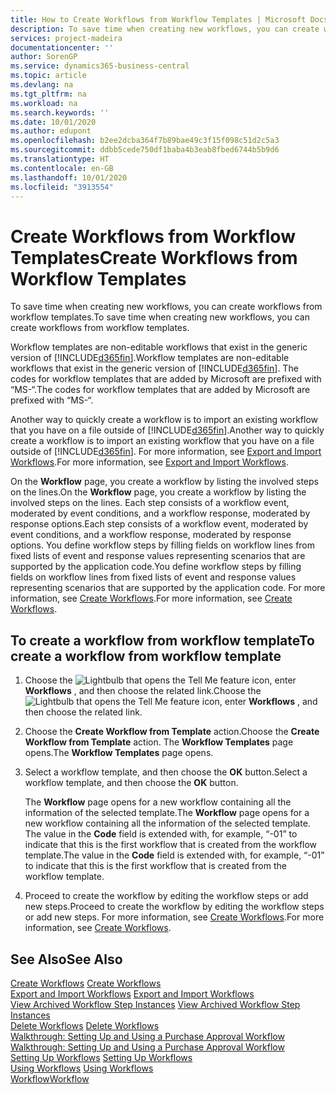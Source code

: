 ```yaml
---
title: How to Create Workflows from Workflow Templates | Microsoft Docs
description: To save time when creating new workflows, you can create workflows from workflow templates.
services: project-madeira
documentationcenter: ''
author: SorenGP
ms.service: dynamics365-business-central
ms.topic: article
ms.devlang: na
ms.tgt_pltfrm: na
ms.workload: na
ms.search.keywords: ''
ms.date: 10/01/2020
ms.author: edupont
ms.openlocfilehash: b2ee2dcba364f7b89bae49c3f15f098c51d2c5a3
ms.sourcegitcommit: ddbb5cede750df1baba4b3eab8fbed6744b5b9d6
ms.translationtype: HT
ms.contentlocale: en-GB
ms.lasthandoff: 10/01/2020
ms.locfileid: "3913554"
---
```

# <a name="create-workflows-from-workflow-templates"></a><span data-ttu-id="6f150-103">Create Workflows from Workflow Templates</span><span class="sxs-lookup"><span data-stu-id="6f150-103">Create Workflows from Workflow Templates</span></span>
<span data-ttu-id="6f150-104">To save time when creating new workflows, you can create workflows from workflow templates.</span><span class="sxs-lookup"><span data-stu-id="6f150-104">To save time when creating new workflows, you can create workflows from workflow templates.</span></span>  

 <span data-ttu-id="6f150-105">Workflow templates are non-editable workflows that exist in the generic version of [!INCLUDE[d365fin](includes/d365fin_md.md)].</span><span class="sxs-lookup"><span data-stu-id="6f150-105">Workflow templates are non-editable workflows that exist in the generic version of [!INCLUDE[d365fin](includes/d365fin_md.md)].</span></span> <span data-ttu-id="6f150-106">The codes for workflow templates that are added by Microsoft are prefixed with “MS-“.</span><span class="sxs-lookup"><span data-stu-id="6f150-106">The codes for workflow templates that are added by Microsoft are prefixed with “MS-“.</span></span>  

 <span data-ttu-id="6f150-107">Another way to quickly create a workflow is to import an existing workflow that you have on a file outside of [!INCLUDE[d365fin](includes/d365fin_md.md)].</span><span class="sxs-lookup"><span data-stu-id="6f150-107">Another way to quickly create a workflow is to import an existing workflow that you have on a file outside of [!INCLUDE[d365fin](includes/d365fin_md.md)].</span></span> <span data-ttu-id="6f150-108">For more information, see [Export and Import Workflows](across-how-to-export-and-import-workflows.md).</span><span class="sxs-lookup"><span data-stu-id="6f150-108">For more information, see [Export and Import Workflows](across-how-to-export-and-import-workflows.md).</span></span>  

<span data-ttu-id="6f150-109">On the **Workflow** page, you create a workflow by listing the involved steps on the lines.</span><span class="sxs-lookup"><span data-stu-id="6f150-109">On the **Workflow** page, you create a workflow by listing the involved steps on the lines.</span></span> <span data-ttu-id="6f150-110">Each step consists of a workflow event, moderated by event conditions, and a workflow response, moderated by response options.</span><span class="sxs-lookup"><span data-stu-id="6f150-110">Each step consists of a workflow event, moderated by event conditions, and a workflow response, moderated by response options.</span></span> <span data-ttu-id="6f150-111">You define workflow steps by filling fields on workflow lines from fixed lists of event and response values representing scenarios that are supported by the application code.</span><span class="sxs-lookup"><span data-stu-id="6f150-111">You define workflow steps by filling fields on workflow lines from fixed lists of event and response values representing scenarios that are supported by the application code.</span></span> <span data-ttu-id="6f150-112">For more information, see [Create Workflows](across-how-to-create-workflows.md).</span><span class="sxs-lookup"><span data-stu-id="6f150-112">For more information, see [Create Workflows](across-how-to-create-workflows.md).</span></span>  

## <a name="to-create-a-workflow-from-workflow-template"></a><span data-ttu-id="6f150-113">To create a workflow from workflow template</span><span class="sxs-lookup"><span data-stu-id="6f150-113">To create a workflow from workflow template</span></span>  
1.  <span data-ttu-id="6f150-114">Choose the ![Lightbulb that opens the Tell Me feature](media/ui-search/search_small.png "Tell me what you want to do") icon, enter **Workflows** , and then choose the related link.</span><span class="sxs-lookup"><span data-stu-id="6f150-114">Choose the ![Lightbulb that opens the Tell Me feature](media/ui-search/search_small.png "Tell me what you want to do") icon, enter **Workflows** , and then choose the related link.</span></span>  
2.  <span data-ttu-id="6f150-115">Choose the **Create Workflow from Template** action.</span><span class="sxs-lookup"><span data-stu-id="6f150-115">Choose the **Create Workflow from Template** action.</span></span> <span data-ttu-id="6f150-116">The **Workflow Templates** page opens.</span><span class="sxs-lookup"><span data-stu-id="6f150-116">The **Workflow Templates** page opens.</span></span>  
3.  <span data-ttu-id="6f150-117">Select a workflow template, and then choose the **OK** button.</span><span class="sxs-lookup"><span data-stu-id="6f150-117">Select a workflow template, and then choose the **OK** button.</span></span>  

     <span data-ttu-id="6f150-118">The **Workflow** page opens for a new workflow containing all the information of the selected template.</span><span class="sxs-lookup"><span data-stu-id="6f150-118">The **Workflow** page opens for a new workflow containing all the information of the selected template.</span></span> <span data-ttu-id="6f150-119">The value in the **Code** field is extended with, for example, “-01” to indicate that this is the first workflow that is created from the workflow template.</span><span class="sxs-lookup"><span data-stu-id="6f150-119">The value in the **Code** field is extended with, for example, “-01” to indicate that this is the first workflow that is created from the workflow template.</span></span>  
4.  <span data-ttu-id="6f150-120">Proceed to create the workflow by editing the workflow steps or add new steps.</span><span class="sxs-lookup"><span data-stu-id="6f150-120">Proceed to create the workflow by editing the workflow steps or add new steps.</span></span> <span data-ttu-id="6f150-121">For more information, see [Create Workflows](across-how-to-create-workflows.md).</span><span class="sxs-lookup"><span data-stu-id="6f150-121">For more information, see [Create Workflows](across-how-to-create-workflows.md).</span></span>  

## <a name="see-also"></a><span data-ttu-id="6f150-122">See Also</span><span class="sxs-lookup"><span data-stu-id="6f150-122">See Also</span></span>  
 <span data-ttu-id="6f150-123">[Create Workflows](across-how-to-create-workflows.md) </span><span class="sxs-lookup"><span data-stu-id="6f150-123">[Create Workflows](across-how-to-create-workflows.md) </span></span>  
 <span data-ttu-id="6f150-124">[Export and Import Workflows](across-how-to-export-and-import-workflows.md) </span><span class="sxs-lookup"><span data-stu-id="6f150-124">[Export and Import Workflows](across-how-to-export-and-import-workflows.md) </span></span>  
 <span data-ttu-id="6f150-125">[View Archived Workflow Step Instances](across-how-to-view-archived-workflow-step-instances.md) </span><span class="sxs-lookup"><span data-stu-id="6f150-125">[View Archived Workflow Step Instances](across-how-to-view-archived-workflow-step-instances.md) </span></span>  
 <span data-ttu-id="6f150-126">[Delete Workflows](across-how-to-delete-workflows.md) </span><span class="sxs-lookup"><span data-stu-id="6f150-126">[Delete Workflows](across-how-to-delete-workflows.md) </span></span>  
 <span data-ttu-id="6f150-127">[Walkthrough: Setting Up and Using a Purchase Approval Workflow](walkthrough-setting-up-and-using-a-purchase-approval-workflow.md) </span><span class="sxs-lookup"><span data-stu-id="6f150-127">[Walkthrough: Setting Up and Using a Purchase Approval Workflow](walkthrough-setting-up-and-using-a-purchase-approval-workflow.md) </span></span>  
 <span data-ttu-id="6f150-128">[Setting Up Workflows](across-set-up-workflows.md) </span><span class="sxs-lookup"><span data-stu-id="6f150-128">[Setting Up Workflows](across-set-up-workflows.md) </span></span>  
 <span data-ttu-id="6f150-129">[Using Workflows](across-use-workflows.md) </span><span class="sxs-lookup"><span data-stu-id="6f150-129">[Using Workflows](across-use-workflows.md) </span></span>  
 [<span data-ttu-id="6f150-130">Workflow</span><span class="sxs-lookup"><span data-stu-id="6f150-130">Workflow</span></span>](across-workflow.md)   
